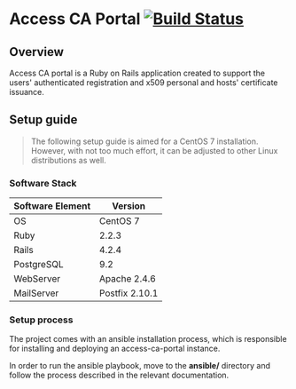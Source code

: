 # Access CA Portal [![Build Status](https://jenkins.admin.grnet.gr/job/access-ca-portal_devel/badge/icon)](https://jenkins.admin.grnet.gr/job/access-ca-portal_devel)

## Overview

Access CA portal is a Ruby on Rails application created to support the users' authenticated registration and x509 personal and hosts' certificate issuance.

## Setup guide

> The following setup guide is aimed for a CentOS 7 installation. However, with not too much effort, it can be adjusted to other Linux distributions as well.

### Software Stack

| Software Element | Version |
|---|---|
| OS  | CentOS 7  |
| Ruby  | 2.2.3  |
| Rails | 4.2.4  |
| PostgreSQL  | 9.2  |
| WebServer | Apache 2.4.6 |
| MailServer | Postfix 2.10.1 |

### Setup process

The project comes with an ansible installation process, which is responsible for installing and deploying an access-ca-portal instance.

In order to run the ansible playbook, move to the **ansible/** directory and follow the process described in the relevant documentation.
